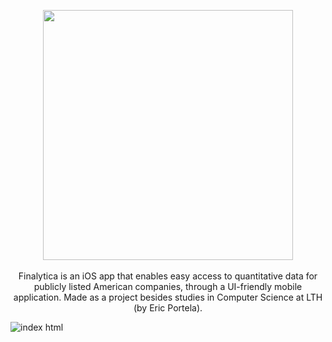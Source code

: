 <p align="center"> 
     <img src="https://user-images.githubusercontent.com/58792679/163328909-1c654f20-3c22-4881-b768-f7201c0270de.png" width="400">
     <br>
     <br>
     <a> Finalytica is an iOS app that enables easy access to quantitative data for publicly listed American companies, through a UI-friendly mobile        
     application. Made as a project besides studies in Computer Science at LTH (by Eric Portela). 
     </a>
</p>

![index html](https://user-images.githubusercontent.com/58792679/219814426-ffbcf49e-f037-49ad-bf82-7e876f9ce007.png)

